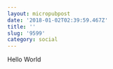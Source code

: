 ```yaml
---
layout: micropubpost
date: '2018-01-02T02:39:59.467Z'
title: ''
slug: '9599'
category: social
---
```

Hello World
